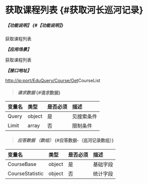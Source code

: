 # 获取课程列表 {#获取河长巡河记录}

##### _【功能说明】_ {#【功能说明】}

获取课程列表

_**【应用场景】**_

获取课程列表

_**【接口地址】**_

[http://ip:port/EduQuery/Course/Get](http://ip:port/HMQuery/PatrolRiver/GetPatrolRivers)CourseList

> #### _请求数据_ {#请求数据}

| 变量名 | 类型 | 是否必须 | 描述 |
| :--- | :--- | :--- | :--- |
| Query | object | 是 | 见搜索条件 |
| Limit | array | 否 | 限制条件 |

> #### _应答数据 （数组）_ {#应答数据-（巡河记录数组）}

| 变量名 | 类型 | 是否必须 | 描述 |
| :--- | :--- | :--- | :--- |
| CourseBase | object | 是 | 基础字段 |
| CourseStatistic | object | 否 | 统计字段 |




